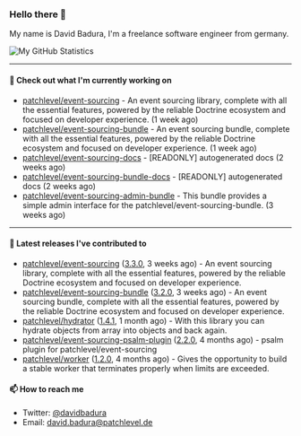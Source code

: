 ### Hello there 👋

My name is David Badura, I'm a freelance software engineer from germany.

![My GitHub Statistics](https://github-readme-stats.vercel.app/api?username=DavidBadura&show_icons=true&count_private=true&hide_title=true)

---

#### 👷 Check out what I'm currently working on

- [patchlevel/event-sourcing](https://github.com/patchlevel/event-sourcing) - An event sourcing library, complete with all the essential features,  powered by the reliable Doctrine ecosystem and focused on developer experience. (1 week ago)
- [patchlevel/event-sourcing-bundle](https://github.com/patchlevel/event-sourcing-bundle) - An event sourcing bundle, complete with all the essential features, powered by the reliable Doctrine ecosystem and focused on developer experience. (1 week ago)
- [patchlevel/event-sourcing-docs](https://github.com/patchlevel/event-sourcing-docs) - [READONLY] autogenerated docs (2 weeks ago)
- [patchlevel/event-sourcing-bundle-docs](https://github.com/patchlevel/event-sourcing-bundle-docs) - [READONLY] autogenerated docs (2 weeks ago)
- [patchlevel/event-sourcing-admin-bundle](https://github.com/patchlevel/event-sourcing-admin-bundle) - This bundle provides a simple admin interface for the patchlevel/event-sourcing-bundle. (3 weeks ago)

---

#### 🔭 Latest releases I've contributed to

- [patchlevel/event-sourcing](https://github.com/patchlevel/event-sourcing) ([3.3.0](https://github.com/patchlevel/event-sourcing/releases/tag/3.3.0), 3 weeks ago) - An event sourcing library, complete with all the essential features,  powered by the reliable Doctrine ecosystem and focused on developer experience.
- [patchlevel/event-sourcing-bundle](https://github.com/patchlevel/event-sourcing-bundle) ([3.2.0](https://github.com/patchlevel/event-sourcing-bundle/releases/tag/3.2.0), 3 weeks ago) - An event sourcing bundle, complete with all the essential features, powered by the reliable Doctrine ecosystem and focused on developer experience.
- [patchlevel/hydrator](https://github.com/patchlevel/hydrator) ([1.4.1](https://github.com/patchlevel/hydrator/releases/tag/1.4.1), 1 month ago) - With this library you can hydrate objects from array into objects and back again. 
- [patchlevel/event-sourcing-psalm-plugin](https://github.com/patchlevel/event-sourcing-psalm-plugin) ([2.2.0](https://github.com/patchlevel/event-sourcing-psalm-plugin/releases/tag/2.2.0), 4 months ago) - psalm plugin for patchlevel/event-sourcing
- [patchlevel/worker](https://github.com/patchlevel/worker) ([1.2.0](https://github.com/patchlevel/worker/releases/tag/1.2.0), 4 months ago) - Gives the opportunity to build a stable worker that terminates properly when limits are exceeded.

#### 📫 How to reach me

- Twitter: [@davidbadura](https://twitter.com/davidbadura)
- Email: [david.badura@patchlevel.de](mailto:david.badura@patchlevel.de)
